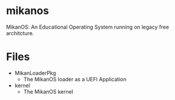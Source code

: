 # mikanos
MikanOS: An Educational Operating System running on legacy free architcture.

# Files

- MikanLoaderPkg
    - The MikanOS loader as a UEFI Application
- kernel
    - The MikanOS kernel
